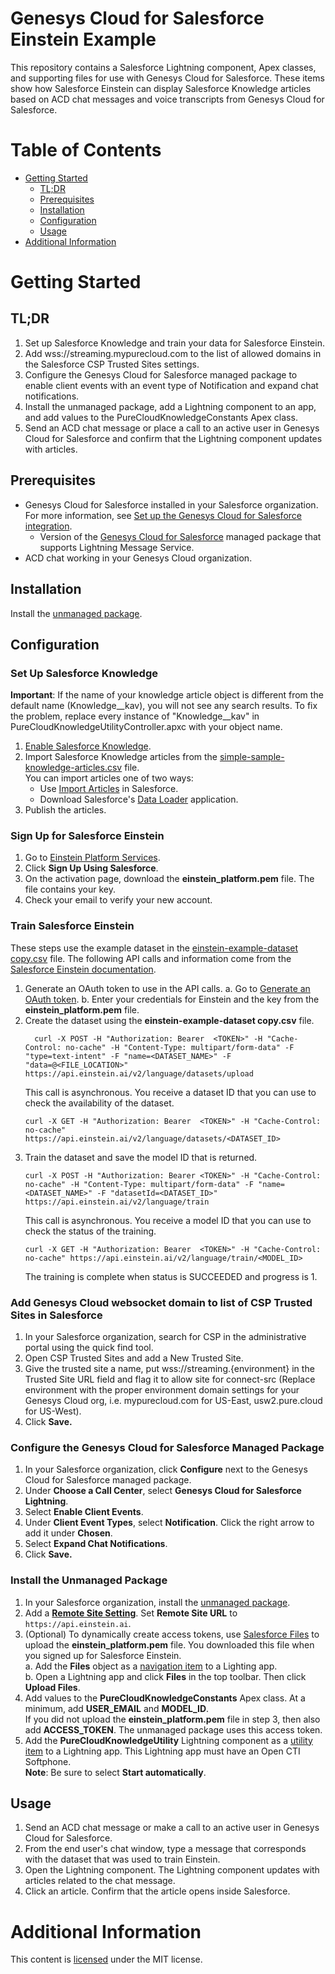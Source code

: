 
# Genesys Cloud for Salesforce Einstein Example

This repository contains a Salesforce Lightning component, Apex classes, and supporting files for use with Genesys Cloud for Salesforce. These items show how Salesforce Einstein can display Salesforce Knowledge articles based on ACD chat messages and voice transcripts from Genesys Cloud for Salesforce.

# Table of Contents

* [Getting Started](#getting-started)
  * [TL;DR](#tldr)
  * [Prerequisites](#prerequisites)
  * [Installation](#installation)
  * [Configuration](#configuration)
  * [Usage](#usage)
* [Additional Information](#additional-information)


# Getting Started

## TL;DR

1. Set up Salesforce Knowledge and train your data for Salesforce Einstein.
2. Add wss://streaming.mypurecloud.com to the list of allowed domains in the Salesforce CSP Trusted Sites settings.
3. Configure the Genesys Cloud for Salesforce managed package to enable client events with an event type of Notification and expand chat notifications.
4. Install the unmanaged package, add a Lightning component to an app, and add values to the PureCloudKnowledgeConstants Apex class.
5. Send an ACD chat message or place a call to an active user in Genesys Cloud for Salesforce and confirm that the Lightning component updates with articles.


## Prerequisites

* Genesys Cloud for Salesforce installed in your Salesforce organization.
  For more information, see [Set up the Genesys Cloud for Salesforce integration](https://help.mypurecloud.com/?p=39326).
  * Version of the [Genesys Cloud for Salesforce](https://appexchange.salesforce.com/appxListingDetail?listingId=a0N30000000pvMdEAI) managed package that supports Lightning Message Service.
* ACD chat working in your Genesys Cloud organization.


## Installation

Install the [unmanaged package](https://login.salesforce.com/packaging/installPackage.apexp?p0=04t3i000000RQru).

## Configuration

### Set Up Salesforce Knowledge

**Important**: If the name of your knowledge article object is different from the default name (Knowledge__kav), you will not see any search results. To fix the problem, replace every instance of "Knowledge__kav" in PureCloudKnowledgeUtilityController.apxc with your object name.

1. [Enable Salesforce Knowledge](https://developer.salesforce.com/docs/atlas.en-us.knowledge_dev.meta/knowledge_dev/knowledge_development_setup_enable.htm).
2. Import Salesforce Knowledge articles from the [simple-sample-knowledge-articles.csv](resources/knowledge%20articles/simple-sample-knowledge-articles.csv) file.<br />
   You can import articles one of two ways:
   * Use [Import Articles](https://help.salesforce.com/articleView?id=knowledge_article_importer.htm&type=5) in Salesforce.
   * Download Salesforce's [Data Loader](https://help.salesforce.com/articleView?id=data_loader.htm&type=5) application.
3. Publish the articles.


### Sign Up for Salesforce Einstein

1. Go to [Einstein Platform Services](https://api.einstein.ai/signup).
2. Click **Sign Up Using Salesforce**.
3. On the activation page, download the **einstein_platform.pem** file. The file contains your key.
4. Check your email to verify your new account.


### Train Salesforce Einstein

These steps use the example dataset in the [einstein-example-dataset copy.csv](resources/einstein-example-dataset%20copy.csv) file. The following API calls and information come from the  [Salesforce Einstein documentation](https://metamind.readme.io/docs/create-a-lang-dataset-from-file).
1. Generate an OAuth token to use in the API calls.
   a. Go to [Generate an OAuth token](https://api.einstein.ai/token).
   b. Enter your credentials for Einstein and the key from the **einstein_platform.pem** file.
2. Create the dataset using the **einstein-example-dataset copy.csv** file.
   ```
	 curl -X POST -H "Authorization: Bearer  <TOKEN>" -H "Cache-Control: no-cache" -H "Content-Type: multipart/form-data" -F "type=text-intent" -F "name=<DATASET_NAME>" -F "data=@<FILE_LOCATION>" https://api.einstein.ai/v2/language/datasets/upload
	 ```
	 This call is asynchronous. You receive a dataset ID that you can use to check the availability of the dataset.
	 ```
	 curl -X GET -H "Authorization: Bearer  <TOKEN>" -H "Cache-Control: no-cache"  https://api.einstein.ai/v2/language/datasets/<DATASET_ID>
	 ```
3. Train the dataset and save the model ID that is returned.
	 ```
	 curl -X POST -H "Authorization: Bearer <TOKEN>" -H "Cache-Control: no-cache" -H "Content-Type: multipart/form-data" -F "name=<DATASET_NAME>" -F "datasetId=<DATASET_ID>" https://api.einstein.ai/v2/language/train
	 ```
	 This call is asynchronous. You receive a model ID that you can use to check the status of the training.
	 ```
	 curl -X GET -H "Authorization: Bearer  <TOKEN>" -H "Cache-Control: no-cache" https://api.einstein.ai/v2/language/train/<MODEL_ID>
	 ```
	 The training is complete when status is SUCCEEDED and progress is 1.

### Add Genesys Cloud websocket domain to list of CSP Trusted Sites in Salesforce

1. In your Salesforce organization, search for CSP in the administrative portal using the quick find tool.
2. Open CSP Trusted Sites and add a New Trusted Site.
3. Give the trusted site a name, put wss://streaming.{environment} in the Trusted Site URL field and flag it to allow site for connect-src (Replace environment with the proper environment domain settings for your Genesys Cloud org, i.e. mypurecloud.com for US-East, usw2.pure.cloud for US-West).
4. Click **Save.**

### Configure the Genesys Cloud for Salesforce Managed Package

1. In your Salesforce organization, click **Configure** next to the Genesys Cloud for Salesforce managed package.
2. Under **Choose a Call Center**, select **Genesys Cloud for Salesforce Lightning**.
3. Select **Enable Client Events**.
4. Under **Client Event Types**, select **Notification**. Click the right arrow to add it under **Chosen**.
5. Select **Expand Chat Notifications**.
6. Click **Save.**


### Install the Unmanaged Package

1. In your Salesforce organization, install the [unmanaged package](https://login.salesforce.com/packaging/installPackage.apexp?p0=04t3i000000RQXB).
2. Add a **[Remote Site Setting](https://help.salesforce.com/articleView?id=configuring_remoteproxy.htm&type=5)**. Set **Remote Site URL** to `https://api.einstein.ai`.
3. (Optional) To dynamically create access tokens, use [Salesforce Files](https://help.salesforce.com/articleView?id=collab_salesforce_files_parent.htm&type=5) to upload the **einstein_platform.pem** file. You downloaded this file when you signed up for Salesforce Einstein.<br />
   a. Add the **Files** object as a [navigation item](https://help.salesforce.com/articleView?id=customize_lex_nav_menus_create.htm&type=0) to a Lighting app.<br />
   b. Open a Lightning app and click **Files** in the top toolbar. Then click **Upload Files**.
4. Add values to the **PureCloudKnowledgeConstants** Apex class. At a minimum, add **USER_EMAIL** and **MODEL_ID**. <br />
   If you did not upload the **einstein_platform.pem** file in step 3, then also add **ACCESS_TOKEN**. The unmanaged package uses this access token.
5. Add the **PureCloudKnowledgeUtility** Lightning component as a [utility item](https://help.salesforce.com/articleView?id=dev_apps_lightning_utilities.htm&type=0) to a Lightning app. This Lightning app must have an Open CTI Softphone.<br />
   **Note**: Be sure to select **Start automatically**.


## Usage

1. Send an ACD chat message or make a call to an active user in Genesys Cloud for Salesforce.
2. From the end user's chat window, type a message that corresponds with the dataset that was used to train Einstein.
3. Open the Lightning component. The Lightning component updates with articles related to the chat message.
4. Click an article. Confirm that the article opens inside Salesforce.


# Additional Information

This content is [licensed](LICENSE) under the MIT license.
